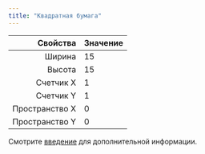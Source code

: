 ```yaml
---
title: "Квадратная бумага"
---
```


|       Свойства | Значение |
| --------------:|:-------- |
|         Ширина | 15       |
|         Высота | 15       |
|      Счетчик X | 1        |
|      Счетчик Y | 1        |
| Пространство X | 0        |
| Пространство Y | 0        |

Смотрите [введение](intro) для дополнительной информации.
